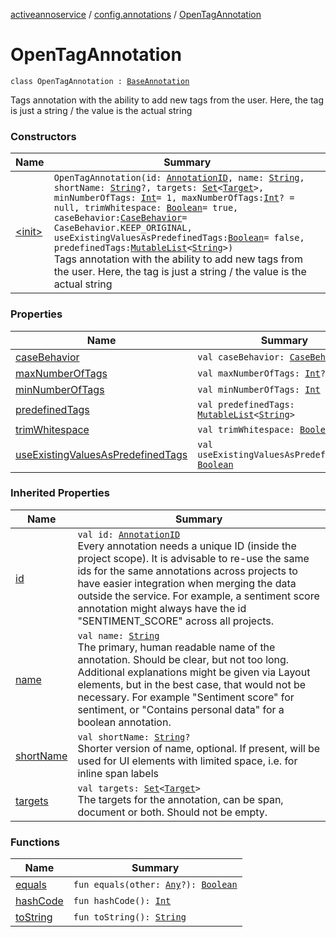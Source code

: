[activeannoservice](../../index.md) / [config.annotations](../index.md) / [OpenTagAnnotation](./index.md)

# OpenTagAnnotation

`class OpenTagAnnotation : `[`BaseAnnotation`](../-base-annotation/index.md)

Tags annotation with the ability to add new tags from the user. Here, the tag is just a string / the value is the actual string

### Constructors

| Name | Summary |
|---|---|
| [&lt;init&gt;](-init-.md) | `OpenTagAnnotation(id: `[`AnnotationID`](../-annotation-i-d.md)`, name: `[`String`](https://kotlinlang.org/api/latest/jvm/stdlib/kotlin/-string/index.html)`, shortName: `[`String`](https://kotlinlang.org/api/latest/jvm/stdlib/kotlin/-string/index.html)`?, targets: `[`Set`](https://kotlinlang.org/api/latest/jvm/stdlib/kotlin.collections/-set/index.html)`<`[`Target`](../-target.md)`>, minNumberOfTags: `[`Int`](https://kotlinlang.org/api/latest/jvm/stdlib/kotlin/-int/index.html)` = 1, maxNumberOfTags: `[`Int`](https://kotlinlang.org/api/latest/jvm/stdlib/kotlin/-int/index.html)`? = null, trimWhitespace: `[`Boolean`](https://kotlinlang.org/api/latest/jvm/stdlib/kotlin/-boolean/index.html)` = true, caseBehavior: `[`CaseBehavior`](../-case-behavior/index.md)` = CaseBehavior.KEEP_ORIGINAL, useExistingValuesAsPredefinedTags: `[`Boolean`](https://kotlinlang.org/api/latest/jvm/stdlib/kotlin/-boolean/index.html)` = false, predefinedTags: `[`MutableList`](https://kotlinlang.org/api/latest/jvm/stdlib/kotlin.collections/-mutable-list/index.html)`<`[`String`](https://kotlinlang.org/api/latest/jvm/stdlib/kotlin/-string/index.html)`>)`<br>Tags annotation with the ability to add new tags from the user. Here, the tag is just a string / the value is the actual string |

### Properties

| Name | Summary |
|---|---|
| [caseBehavior](case-behavior.md) | `val caseBehavior: `[`CaseBehavior`](../-case-behavior/index.md) |
| [maxNumberOfTags](max-number-of-tags.md) | `val maxNumberOfTags: `[`Int`](https://kotlinlang.org/api/latest/jvm/stdlib/kotlin/-int/index.html)`?` |
| [minNumberOfTags](min-number-of-tags.md) | `val minNumberOfTags: `[`Int`](https://kotlinlang.org/api/latest/jvm/stdlib/kotlin/-int/index.html) |
| [predefinedTags](predefined-tags.md) | `val predefinedTags: `[`MutableList`](https://kotlinlang.org/api/latest/jvm/stdlib/kotlin.collections/-mutable-list/index.html)`<`[`String`](https://kotlinlang.org/api/latest/jvm/stdlib/kotlin/-string/index.html)`>` |
| [trimWhitespace](trim-whitespace.md) | `val trimWhitespace: `[`Boolean`](https://kotlinlang.org/api/latest/jvm/stdlib/kotlin/-boolean/index.html) |
| [useExistingValuesAsPredefinedTags](use-existing-values-as-predefined-tags.md) | `val useExistingValuesAsPredefinedTags: `[`Boolean`](https://kotlinlang.org/api/latest/jvm/stdlib/kotlin/-boolean/index.html) |

### Inherited Properties

| Name | Summary |
|---|---|
| [id](../-base-annotation/id.md) | `val id: `[`AnnotationID`](../-annotation-i-d.md)<br>Every annotation needs a unique ID (inside the project scope). It is advisable to re-use the same ids for the same annotations across projects to have easier integration when merging the data outside the service. For example, a sentiment score annotation might always have the id "SENTIMENT_SCORE" across all projects. |
| [name](../-base-annotation/name.md) | `val name: `[`String`](https://kotlinlang.org/api/latest/jvm/stdlib/kotlin/-string/index.html)<br>The primary, human readable name of the annotation. Should be clear, but not too long. Additional explanations might be given via Layout elements, but in the best case, that would not be necessary. For example "Sentiment score" for sentiment, or "Contains personal data" for a boolean annotation. |
| [shortName](../-base-annotation/short-name.md) | `val shortName: `[`String`](https://kotlinlang.org/api/latest/jvm/stdlib/kotlin/-string/index.html)`?`<br>Shorter version of name, optional. If present, will be used for UI elements with limited space, i.e. for inline span labels |
| [targets](../-base-annotation/targets.md) | `val targets: `[`Set`](https://kotlinlang.org/api/latest/jvm/stdlib/kotlin.collections/-set/index.html)`<`[`Target`](../-target.md)`>`<br>The targets for the annotation, can be span, document or both. Should not be empty. |

### Functions

| Name | Summary |
|---|---|
| [equals](equals.md) | `fun equals(other: `[`Any`](https://kotlinlang.org/api/latest/jvm/stdlib/kotlin/-any/index.html)`?): `[`Boolean`](https://kotlinlang.org/api/latest/jvm/stdlib/kotlin/-boolean/index.html) |
| [hashCode](hash-code.md) | `fun hashCode(): `[`Int`](https://kotlinlang.org/api/latest/jvm/stdlib/kotlin/-int/index.html) |
| [toString](to-string.md) | `fun toString(): `[`String`](https://kotlinlang.org/api/latest/jvm/stdlib/kotlin/-string/index.html) |

